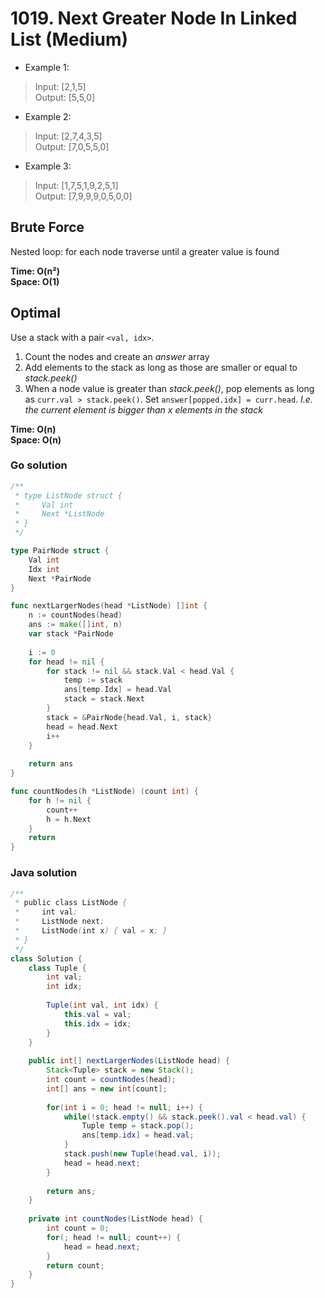 # 1019. Next Greater Node In Linked List (Medium)

- Example 1:
> Input: [2,1,5] <br>
> Output: [5,5,0]
- Example 2:
> Input: [2,7,4,3,5] <br>
> Output: [7,0,5,5,0]
- Example 3:
> Input: [1,7,5,1,9,2,5,1] <br>
> Output: [7,9,9,9,0,5,0,0]


## Brute Force
Nested loop: for each node traverse until a greater value is found

**Time: O(n²) <br> Space: O(1)**

## Optimal
Use a stack with a pair `<val, idx>`. 
1. Count the nodes and create an *answer* array
2. Add elements to the stack as long as those are smaller or equal to *stack.peek()* 
3. When a node value is greater than *stack.peek()*, pop elements as long as 
  `curr.val > stack.peek()`. Set `answer[popped.idx] = curr.head`.
  *I.e. the current element is bigger than x elements in the stack*

**Time: O(n) <br> Space: O(n)**

### Go solution
```go
/**
 * type ListNode struct {
 *     Val int
 *     Next *ListNode
 * }
 */

type PairNode struct {
    Val int
    Idx int
    Next *PairNode
}

func nextLargerNodes(head *ListNode) []int {
    n := countNodes(head)
    ans := make([]int, n)
    var stack *PairNode
    
    i := 0
    for head != nil {
        for stack != nil && stack.Val < head.Val {
            temp := stack
            ans[temp.Idx] = head.Val
            stack = stack.Next
        }
        stack = &PairNode{head.Val, i, stack}
        head = head.Next
        i++
    }
    
    return ans
}

func countNodes(h *ListNode) (count int) {
    for h != nil {
        count++
        h = h.Next
    }
    return
}
```
### Java solution
```java
/**
 * public class ListNode {
 *     int val;
 *     ListNode next;
 *     ListNode(int x) { val = x; }
 * }
 */
class Solution {
    class Tuple {
        int val;
        int idx;
        
        Tuple(int val, int idx) {
            this.val = val;
            this.idx = idx;
        }
    }
    
    public int[] nextLargerNodes(ListNode head) {
        Stack<Tuple> stack = new Stack();
        int count = countNodes(head);
        int[] ans = new int[count];
        
        for(int i = 0; head != null; i++) {
            while(!stack.empty() && stack.peek().val < head.val) {
                Tuple temp = stack.pop();
                ans[temp.idx] = head.val;
            }
            stack.push(new Tuple(head.val, i));
            head = head.next;
        }
        
        return ans;
    }
    
    private int countNodes(ListNode head) {
        int count = 0;
        for(; head != null; count++) {
            head = head.next;
        }
        return count;
    }
}
```